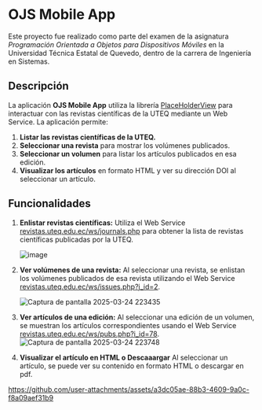 # OJS Mobile App

Este proyecto fue realizado como parte del examen de la asignatura *Programación Orientada a Objetos para Dispositivos Móviles* en la Universidad Técnica Estatal de Quevedo, dentro de la carrera de Ingeniería en Sistemas.

## Descripción

La aplicación **OJS Mobile App** utiliza la librería [PlaceHolderView](https://github.com/janishar/PlaceHolderView) para interactuar con las revistas científicas de la UTEQ mediante un Web Service. La aplicación permite:

1. **Listar las revistas científicas de la UTEQ.**
2. **Seleccionar una revista** para mostrar los volúmenes publicados.
3. **Seleccionar un volumen** para listar los artículos publicados en esa edición.
4. **Visualizar los artículos** en formato HTML y ver su dirección DOI al seleccionar un artículo.


## Funcionalidades

1. **Enlistar revistas científicas:**
   Utiliza el Web Service [revistas.uteq.edu.ec/ws/journals.php](https://revistas.uteq.edu.ec/ws/journals.php) para obtener la lista de revistas científicas publicadas por la UTEQ.


   ![image](https://github.com/user-attachments/assets/9978e2cd-ec9f-415e-bffb-6b05e2f97207)

   
3. **Ver volúmenes de una revista:**
   Al seleccionar una revista, se enlistan los volúmenes publicados de esa revista utilizando el Web Service [revistas.uteq.edu.ec/ws/issues.php?j_id=2](https://revistas.uteq.edu.ec/ws/issues.php?j_id=2).

   
   ![Captura de pantalla 2025-03-24 223435](https://github.com/user-attachments/assets/79a75e91-ddbf-4eef-905a-4d4235deb749)


5. **Ver artículos de una edición:**
   Al seleccionar una edición de un volumen, se muestran los artículos correspondientes usando el Web Service [revistas.uteq.edu.ec/ws/pubs.php?i_id=78](https://revistas.uteq.edu.ec/ws/pubs.php?i_id=78).
   ![Captura de pantalla 2025-03-24 223748](https://github.com/user-attachments/assets/171c7558-7ca1-42bc-befc-9f565f5bb5bf)



7. **Visualizar el artículo en HTML o Descaaargar**
   Al seleccionar un artículo, se puede ver su contenido en formato HTML o descargar en pdf.
   
https://github.com/user-attachments/assets/a3dc05ae-88b3-4609-9a0c-f8a09aef31b9





